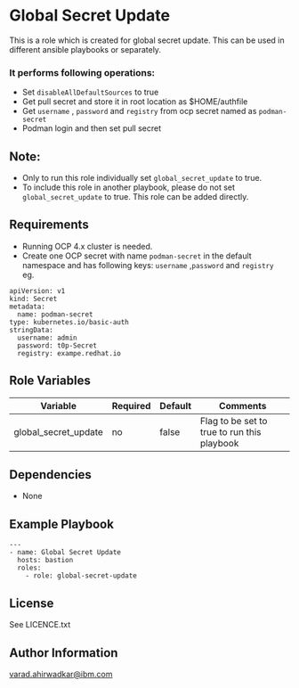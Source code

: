 Global Secret Update
=========

This is a role which is created for global secret update. This can be used in different ansible playbooks or separately.   

### It performs following operations:  
- Set `disableAllDefaultSources` to true
- Get pull secret and store it in root location as $HOME/authfile
- Get `username` , `password` and `registry` from ocp secret named as `podman-secret`
- Podman login and then set pull secret

Note:
-----
 - Only to run this role individually set `global_secret_update` to true.
 - To include this role in another playbook, please do not set `global_secret_update` to true. This role can be added directly.

Requirements
------------

 - Running OCP 4.x cluster is needed.
 - Create one OCP secret with name `podman-secret`  in the default namespace and has following keys:
`username` ,`password`  and `registry`   
eg.
```
apiVersion: v1
kind: Secret
metadata:
  name: podman-secret
type: kubernetes.io/basic-auth
stringData:
  username: admin
  password: t0p-Secret
  registry: exampe.redhat.io
```

Role Variables
--------------

| Variable                    | Required | Default                                    | Comments                                            |
|-----------------------------|----------|--------------------------------------------|-----------------------------------------------------|
| global_secret_update| no | false  | Flag to be set to true to run this playbook  |


Dependencies
------------

 - None

Example Playbook
----------------
```
---
- name: Global Secret Update
  hosts: bastion
  roles:
    - role: global-secret-update
```

## License

See LICENCE.txt

## Author Information

varad.ahirwadkar@ibm.com
